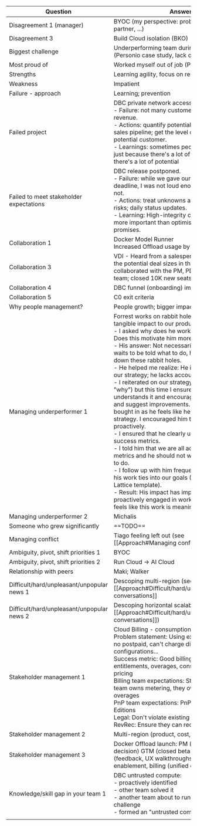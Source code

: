 | Question                                   | Answer                                                                                                                                                                                                                                                                                                                                                                                                                                                                                                                                                                                                                                                                                                                                                                                                                                                                                                                                                                                                                                                                                                         |
| ------------------------------------------ | -------------------------------------------------------------------------------------------------------------------------------------------------------------------------------------------------------------------------------------------------------------------------------------------------------------------------------------------------------------------------------------------------------------------------------------------------------------------------------------------------------------------------------------------------------------------------------------------------------------------------------------------------------------------------------------------------------------------------------------------------------------------------------------------------------------------------------------------------------------------------------------------------------------------------------------------------------------------------------------------------------------------------------------------------------------------------------------------------------------- |
| Disagreement 1 (manager)                   | BYOC (my perspective: problem space, design partner, ...)                                                                                                                                                                                                                                                                                                                                                                                                                                                                                                                                                                                                                                                                                                                                                                                                                                                                                                                                                                                                                                                      |
| Disagreement 3                             | Build Cloud isolation (BKO)                                                                                                                                                                                                                                                                                                                                                                                                                                                                                                                                                                                                                                                                                                                                                                                                                                                                                                                                                                                                                                                                                    |
| Biggest challenge                          | Underperforming team during pandemic (Personio case study, lack of processes)                                                                                                                                                                                                                                                                                                                                                                                                                                                                                                                                                                                                                                                                                                                                                                                                                                                                                                                                                                                                                                  |
| Most proud of                              | Worked myself out of job (Proctorio)                                                                                                                                                                                                                                                                                                                                                                                                                                                                                                                                                                                                                                                                                                                                                                                                                                                                                                                                                                                                                                                                           |
| Strengths                                  | Learning agility, focus on results                                                                                                                                                                                                                                                                                                                                                                                                                                                                                                                                                                                                                                                                                                                                                                                                                                                                                                                                                                                                                                                                             |
| Weakness                                   | Impatient                                                                                                                                                                                                                                                                                                                                                                                                                                                                                                                                                                                                                                                                                                                                                                                                                                                                                                                                                                                                                                                                                                      |
| Failure - approach                         | Learning; prevention                                                                                                                                                                                                                                                                                                                                                                                                                                                                                                                                                                                                                                                                                                                                                                                                                                                                                                                                                                                                                                                                                           |
| Failed project                             | DBC private network access<br>- Failure: not many customers use it; not much revenue.<br>- Actions: quantify potential deal sizes from the sales pipeline; get the level of commitment of a potential customer.<br>- Learnings: sometimes people won't say "no"; just because there's a lot of noise doesn't mean there's a lot of potential                                                                                                                                                                                                                                                                                                                                                                                                                                                                                                                                                                                                                                                                                                                                                                   |
| Failed to meet stakeholder expectations    | DBC release postponed.<br>- Failure: while we gave our best to meet the deadline, I was not loud enough that we might not.<br>- Actions: treat unknowns and lack of scope as risks; daily status updates.<br>- Learning: High-integrity communication is more important than optimistic delivery promises.                                                                                                                                                                                                                                                                                                                                                                                                                                                                                                                                                                                                                                                                                                                                                                                                     |
| Collaboration 1                            | Docker Model Runner<br>Increased Offload usage by 6%                                                                                                                                                                                                                                                                                                                                                                                                                                                                                                                                                                                                                                                                                                                                                                                                                                                                                                                                                                                                                                                           |
| Collaboration 3                            | VDI - Heard from a salesperson; asked them for the potential deal sizes in the pipeline; collaborated with the PM, PD, and Runtime team; closed 10K new seats                                                                                                                                                                                                                                                                                                                                                                                                                                                                                                                                                                                                                                                                                                                                                                                                                                                                                                                                                  |
| Collaboration 4                            | DBC funnel (onboarding) improvements                                                                                                                                                                                                                                                                                                                                                                                                                                                                                                                                                                                                                                                                                                                                                                                                                                                                                                                                                                                                                                                                           |
| Collaboration 5                            | C0 exit criteria                                                                                                                                                                                                                                                                                                                                                                                                                                                                                                                                                                                                                                                                                                                                                                                                                                                                                                                                                                                                                                                                                               |
| Why people management?                     | People growth; bigger impact                                                                                                                                                                                                                                                                                                                                                                                                                                                                                                                                                                                                                                                                                                                                                                                                                                                                                                                                                                                                                                                                                   |
| Managing underperformer 1                  | Forrest works on rabbit holes, not making tangible impact to our product strategy.<br>- I asked why does he work on that so much? Does this motivate him more?<br>- His answer: Not necessarily, but while he waits to be told what to do, he works on chasing down these rabbit holes.<br>- He helped me realize: He is not bought in on our strategy; he lacks accountability.<br>- I reiterated on our strategy and goals (the "why") but this time I ensured that he understands it and encouraged him to probe it and suggest improvements. Now he is more bought in as he feels like he contributed to the strategy. I encouraged him to do this probing proactively.<br>- I ensured that he clearly understands our success metrics.<br>- I told him that we are all accountable for these metrics and he should not wait to be told what to do.<br>- I follow up with him frequently and ask how his work ties into our goals (I even created a Lattice template).<br>- Result: His impact has improved and he is proactively engaged in work that matters. He feels like this work is meaningful now. |
| Managing underperformer 2                  | Michalis                                                                                                                                                                                                                                                                                                                                                                                                                                                                                                                                                                                                                                                                                                                                                                                                                                                                                                                                                                                                                                                                                                       |
| Someone who grew significantly             | ==TODO==                                                                                                                                                                                                                                                                                                                                                                                                                                                                                                                                                                                                                                                                                                                                                                                                                                                                                                                                                                                                                                                                                                       |
| Managing conflict                          | Tiago feeling left out (see [[Approach#Managing conflict]])                                                                                                                                                                                                                                                                                                                                                                                                                                                                                                                                                                                                                                                                                                                                                                                                                                                                                                                                                                                                                                                    |
| Ambiguity, pivot, shift priorities 1       | BYOC                                                                                                                                                                                                                                                                                                                                                                                                                                                                                                                                                                                                                                                                                                                                                                                                                                                                                                                                                                                                                                                                                                           |
| Ambiguity, pivot, shift priorities 2       | Run Cloud -> AI Cloud                                                                                                                                                                                                                                                                                                                                                                                                                                                                                                                                                                                                                                                                                                                                                                                                                                                                                                                                                                                                                                                                                          |
| Relationship with peers                    | Maki; Walker                                                                                                                                                                                                                                                                                                                                                                                                                                                                                                                                                                                                                                                                                                                                                                                                                                                                                                                                                                                                                                                                                                   |
| Difficult/hard/unpleasant/unpopular news 1 | Descoping multi-region (see [[Approach#Difficult/hard/unpleasant/unpopular conversations]]                                                                                                                                                                                                                                                                                                                                                                                                                                                                                                                                                                                                                                                                                                                                                                                                                                                                                                                                                                                                                     |
| Difficult/hard/unpleasant/unpopular news 2 | Descoping horizontal scalability (see [[Approach#Difficult/hard/unpleasant/unpopular conversations]])                                                                                                                                                                                                                                                                                                                                                                                                                                                                                                                                                                                                                                                                                                                                                                                                                                                                                                                                                                                                          |
| Stakeholder management 1                   | Cloud Billing - consumption based pricing<br>Problem statement: Using existing Docker PnP - no postpaid, can't charge different hardware configurations...<br>Success metric: Good billing UX: flexible entitlements, overages, consumption-based pricing<br>Billing team expectations: Strong contracts, our team owns metering, they own entitlements and overages<br>PnP team expectations: PnP that fits into Docker Editions<br>Legal: Don't violate existing contracts and T&A<br>RevRec: Ensure they can recognize revenue                                                                                                                                                                                                                                                                                                                                                                                                                                                                                                                                                                              |
| Stakeholder management 2                   | Multi-region (product, cost, legal, security)                                                                                                                                                                                                                                                                                                                                                                                                                                                                                                                                                                                                                                                                                                                                                                                                                                                                                                                                                                                                                                                                  |
| Stakeholder management 3                   | Docker Offload launch: PM (closed beta decision) GTM (closed beta activation); Design (feedback, UX walkthroughs), support enablement, billing (unified cloud credits)                                                                                                                                                                                                                                                                                                                                                                                                                                                                                                                                                                                                                                                                                                                                                                                                                                                                                                                                         |
| Knowledge/skill gap in your team 1         | DBC untrusted compute:<br>- proactively identified<br>- other team solved it<br>- another team about to run into a same challenge<br>- formed an "untrusted compute task force"                                                                                                                                                                                                                                                                                                                                                                                                                                                                                                                                                                                                                                                                                                                                                                                                                                                                                                                                |
|                                            |                                                                                                                                                                                                                                                                                                                                                                                                                                                                                                                                                                                                                                                                                                                                                                                                                                                                                                                                                                                                                                                                                                                |

